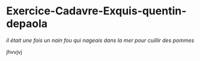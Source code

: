 # Exercice-Cadavre-Exquis-quentin-depaola
*il était une fois un nain fou 
qui nageais dans la mer 
pour cuillir des pommes*

jhvvjvj
